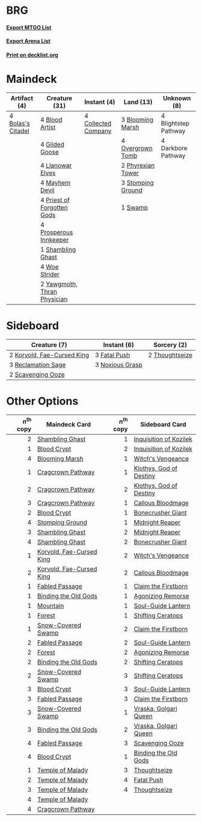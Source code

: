 # BRG

#### [Export MTGO List](../collection/BRG/BRG.txt)
#### [Export Arena List](../collection/BRG/BRG_arena.txt)
#### [Print on decklist.org](http://decklist.org/?deckmain=4%09Blightstep%20Pathway%0A4%09Blood%20Artist%0A3%09Blooming%20Marsh%0A4%09Bolas's%20Citadel%0A4%09Collected%20Company%0A4%09Darkbore%20Pathway%0A4%09Gilded%20Goose%0A4%09Llanowar%20Elves%0A4%09Mayhem%20Devil%0A4%09Overgrown%20Tomb%0A2%09Phyrexian%20Tower%0A4%09Priest%20of%20Forgotten%20Gods%0A4%09Prosperous%20Innkeeper%0A1%09Shambling%20Ghast%0A3%09Stomping%20Ground%0A1%09Swamp%0A4%09Woe%20Strider%0A2%09Yawgmoth,%20Thran%20Physician&deckside=3%09Fatal%20Push%0A2%09Korvold,%20Fae-Cursed%20King%0A3%09Noxious%20Grasp%0A3%09Reclamation%20Sage%0A2%09Scavenging%20Ooze%0A2%09Thoughtseize)
# Maindeck

|                                        Artifact (4)                                        |                                            Creature (31)                                             |                                         Instant (4)                                          |                                         Land (13)                                          |    Unknown (8)     |
|--------------------------------------------------------------------------------------------|------------------------------------------------------------------------------------------------------|----------------------------------------------------------------------------------------------|--------------------------------------------------------------------------------------------|--------------------|
|4 [Bolas's Citadel](http://gatherer.wizards.com/Pages/Card/Details.aspx?multiverseid=461006)|4 [Blood Artist](http://gatherer.wizards.com/Pages/Card/Details.aspx?multiverseid=240178)             |4 [Collected Company](http://gatherer.wizards.com/Pages/Card/Details.aspx?multiverseid=394519)|3 [Blooming Marsh](http://gatherer.wizards.com/Pages/Card/Details.aspx?multiverseid=417816) |4 Blightstep Pathway|
|                                                                                            |4 [Gilded Goose](http://gatherer.wizards.com/Pages/Card/Details.aspx?multiverseid=473122)             |                                                                                              |4 [Overgrown Tomb](http://gatherer.wizards.com/Pages/Card/Details.aspx?multiverseid=405103) |4 Darkbore Pathway  |
|                                                                                            |4 [Llanowar Elves](http://gatherer.wizards.com/Pages/Card/Details.aspx?multiverseid=129626)           |                                                                                              |2 [Phyrexian Tower](http://gatherer.wizards.com/Pages/Card/Details.aspx?multiverseid=456844)|                    |
|                                                                                            |4 [Mayhem Devil](http://gatherer.wizards.com/Pages/Card/Details.aspx?multiverseid=461131)             |                                                                                              |3 [Stomping Ground](http://gatherer.wizards.com/Pages/Card/Details.aspx?multiverseid=405110)|                    |
|                                                                                            |4 [Priest of Forgotten Gods](http://gatherer.wizards.com/Pages/Card/Details.aspx?multiverseid=457227) |                                                                                              |1 [Swamp](http://gatherer.wizards.com/Pages/Card/Details.aspx?multiverseid=439858)          |                    |
|                                                                                            |4 [Prosperous Innkeeper](http://gatherer.wizards.com/Pages/Card/Details.aspx?multiverseid=527487)     |                                                                                              |                                                                                            |                    |
|                                                                                            |1 [Shambling Ghast](http://gatherer.wizards.com/Pages/Card/Details.aspx?multiverseid=527406)          |                                                                                              |                                                                                            |                    |
|                                                                                            |4 [Woe Strider](http://gatherer.wizards.com/Pages/Card/Details.aspx?multiverseid=476374)              |                                                                                              |                                                                                            |                    |
|                                                                                            |2 [Yawgmoth, Thran Physician](http://gatherer.wizards.com/Pages/Card/Details.aspx?multiverseid=464065)|                                                                                              |                                                                                            |                    |


# Sideboard

|                                            Creature (7)                                             |                                       Instant (6)                                        |                                       Sorcery (2)                                       |
|-----------------------------------------------------------------------------------------------------|------------------------------------------------------------------------------------------|-----------------------------------------------------------------------------------------|
|2 [Korvold, Fae-Cursed King](http://gatherer.wizards.com/Pages/Card/Details.aspx?multiverseid=476047)|3 [Fatal Push](http://gatherer.wizards.com/Pages/Card/Details.aspx?multiverseid=423724)   |2 [Thoughtseize](http://gatherer.wizards.com/Pages/Card/Details.aspx?multiverseid=438676)|
|3 [Reclamation Sage](http://gatherer.wizards.com/Pages/Card/Details.aspx?multiverseid=389651)        |3 [Noxious Grasp](http://gatherer.wizards.com/Pages/Card/Details.aspx?multiverseid=466864)|                                                                                         |
|2 [Scavenging Ooze](http://gatherer.wizards.com/Pages/Card/Details.aspx?multiverseid=420783)         |                                                                                          |                                                                                         |


# Other Options

|*n*<sup>th</sup> copy|                                           Maindeck Card                                           |*n*<sup>th</sup> copy|                                          Sideboard Card                                          |
|--------------------:|---------------------------------------------------------------------------------------------------|--------------------:|--------------------------------------------------------------------------------------------------|
|                    2|[Shambling Ghast](http://gatherer.wizards.com/Pages/Card/Details.aspx?multiverseid=527406)         |                    1|[Inquisition of Kozilek](http://gatherer.wizards.com/Pages/Card/Details.aspx?multiverseid=416897) |
|                    1|[Blood Crypt](http://gatherer.wizards.com/Pages/Card/Details.aspx?multiverseid=97102)              |                    2|[Inquisition of Kozilek](http://gatherer.wizards.com/Pages/Card/Details.aspx?multiverseid=416897) |
|                    4|[Blooming Marsh](http://gatherer.wizards.com/Pages/Card/Details.aspx?multiverseid=417816)          |                    1|[Witch's Vengeance](http://gatherer.wizards.com/Pages/Card/Details.aspx?multiverseid=473073)      |
|                    1|[Cragcrown Pathway](http://gatherer.wizards.com/Pages/Card/Details.aspx?multiverseid=491915)       |                    1|[Klothys, God of Destiny](http://gatherer.wizards.com/Pages/Card/Details.aspx?multiverseid=476471)|
|                    2|[Cragcrown Pathway](http://gatherer.wizards.com/Pages/Card/Details.aspx?multiverseid=491915)       |                    2|[Klothys, God of Destiny](http://gatherer.wizards.com/Pages/Card/Details.aspx?multiverseid=476471)|
|                    3|[Cragcrown Pathway](http://gatherer.wizards.com/Pages/Card/Details.aspx?multiverseid=491915)       |                    1|[Callous Bloodmage](http://gatherer.wizards.com/Pages/Card/Details.aspx?multiverseid=513543)      |
|                    2|[Blood Crypt](http://gatherer.wizards.com/Pages/Card/Details.aspx?multiverseid=97102)              |                    1|[Bonecrusher Giant](http://gatherer.wizards.com/Pages/Card/Details.aspx?multiverseid=473077)      |
|                    4|[Stomping Ground](http://gatherer.wizards.com/Pages/Card/Details.aspx?multiverseid=405110)         |                    1|[Midnight Reaper](http://gatherer.wizards.com/Pages/Card/Details.aspx?multiverseid=452827)        |
|                    3|[Shambling Ghast](http://gatherer.wizards.com/Pages/Card/Details.aspx?multiverseid=527406)         |                    2|[Midnight Reaper](http://gatherer.wizards.com/Pages/Card/Details.aspx?multiverseid=452827)        |
|                    4|[Shambling Ghast](http://gatherer.wizards.com/Pages/Card/Details.aspx?multiverseid=527406)         |                    2|[Bonecrusher Giant](http://gatherer.wizards.com/Pages/Card/Details.aspx?multiverseid=473077)      |
|                    1|[Korvold, Fae-Cursed King](http://gatherer.wizards.com/Pages/Card/Details.aspx?multiverseid=476047)|                    2|[Witch's Vengeance](http://gatherer.wizards.com/Pages/Card/Details.aspx?multiverseid=473073)      |
|                    2|[Korvold, Fae-Cursed King](http://gatherer.wizards.com/Pages/Card/Details.aspx?multiverseid=476047)|                    2|[Callous Bloodmage](http://gatherer.wizards.com/Pages/Card/Details.aspx?multiverseid=513543)      |
|                    1|[Fabled Passage](http://gatherer.wizards.com/Pages/Card/Details.aspx?multiverseid=473206)          |                    1|[Claim the Firstborn](http://gatherer.wizards.com/Pages/Card/Details.aspx?multiverseid=473080)    |
|                    1|[Binding the Old Gods](http://gatherer.wizards.com/Pages/Card/Details.aspx?multiverseid=503822)    |                    1|[Agonizing Remorse](http://gatherer.wizards.com/Pages/Card/Details.aspx?multiverseid=476334)      |
|                    1|[Mountain](http://gatherer.wizards.com/Pages/Card/Details.aspx?multiverseid=439859)                |                    1|[Soul-Guide Lantern](http://gatherer.wizards.com/Pages/Card/Details.aspx?multiverseid=476488)     |
|                    1|[Forest](http://gatherer.wizards.com/Pages/Card/Details.aspx?multiverseid=439860)                  |                    1|[Shifting Ceratops](http://gatherer.wizards.com/Pages/Card/Details.aspx?multiverseid=466948)      |
|                    1|[Snow-Covered Swamp](http://gatherer.wizards.com/Pages/Card/Details.aspx?multiverseid=121256)      |                    2|[Claim the Firstborn](http://gatherer.wizards.com/Pages/Card/Details.aspx?multiverseid=473080)    |
|                    2|[Fabled Passage](http://gatherer.wizards.com/Pages/Card/Details.aspx?multiverseid=473206)          |                    2|[Soul-Guide Lantern](http://gatherer.wizards.com/Pages/Card/Details.aspx?multiverseid=476488)     |
|                    2|[Forest](http://gatherer.wizards.com/Pages/Card/Details.aspx?multiverseid=439860)                  |                    2|[Agonizing Remorse](http://gatherer.wizards.com/Pages/Card/Details.aspx?multiverseid=476334)      |
|                    2|[Binding the Old Gods](http://gatherer.wizards.com/Pages/Card/Details.aspx?multiverseid=503822)    |                    2|[Shifting Ceratops](http://gatherer.wizards.com/Pages/Card/Details.aspx?multiverseid=466948)      |
|                    2|[Snow-Covered Swamp](http://gatherer.wizards.com/Pages/Card/Details.aspx?multiverseid=121256)      |                    3|[Shifting Ceratops](http://gatherer.wizards.com/Pages/Card/Details.aspx?multiverseid=466948)      |
|                    3|[Blood Crypt](http://gatherer.wizards.com/Pages/Card/Details.aspx?multiverseid=97102)              |                    3|[Soul-Guide Lantern](http://gatherer.wizards.com/Pages/Card/Details.aspx?multiverseid=476488)     |
|                    3|[Fabled Passage](http://gatherer.wizards.com/Pages/Card/Details.aspx?multiverseid=473206)          |                    3|[Claim the Firstborn](http://gatherer.wizards.com/Pages/Card/Details.aspx?multiverseid=473080)    |
|                    3|[Snow-Covered Swamp](http://gatherer.wizards.com/Pages/Card/Details.aspx?multiverseid=121256)      |                    1|[Vraska, Golgari Queen](http://gatherer.wizards.com/Pages/Card/Details.aspx?multiverseid=452963)  |
|                    3|[Binding the Old Gods](http://gatherer.wizards.com/Pages/Card/Details.aspx?multiverseid=503822)    |                    2|[Vraska, Golgari Queen](http://gatherer.wizards.com/Pages/Card/Details.aspx?multiverseid=452963)  |
|                    4|[Fabled Passage](http://gatherer.wizards.com/Pages/Card/Details.aspx?multiverseid=473206)          |                    3|[Scavenging Ooze](http://gatherer.wizards.com/Pages/Card/Details.aspx?multiverseid=420783)        |
|                    4|[Blood Crypt](http://gatherer.wizards.com/Pages/Card/Details.aspx?multiverseid=97102)              |                    1|[Binding the Old Gods](http://gatherer.wizards.com/Pages/Card/Details.aspx?multiverseid=503822)   |
|                    1|[Temple of Malady](http://gatherer.wizards.com/Pages/Card/Details.aspx?multiverseid=380515)        |                    3|[Thoughtseize](http://gatherer.wizards.com/Pages/Card/Details.aspx?multiverseid=438676)           |
|                    2|[Temple of Malady](http://gatherer.wizards.com/Pages/Card/Details.aspx?multiverseid=380515)        |                    4|[Fatal Push](http://gatherer.wizards.com/Pages/Card/Details.aspx?multiverseid=423724)             |
|                    3|[Temple of Malady](http://gatherer.wizards.com/Pages/Card/Details.aspx?multiverseid=380515)        |                    4|[Thoughtseize](http://gatherer.wizards.com/Pages/Card/Details.aspx?multiverseid=438676)           |
|                    4|[Temple of Malady](http://gatherer.wizards.com/Pages/Card/Details.aspx?multiverseid=380515)        |                     |                                                                                                  |
|                    4|[Cragcrown Pathway](http://gatherer.wizards.com/Pages/Card/Details.aspx?multiverseid=491915)       |                     |                                                                                                  |

